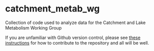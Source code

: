 # catchment_metab_wg
Collection of code used to analyze data for the Catchment and Lake Metabolism Working Group 

If you are unfamiliar with Github version control, please see [these instructions](https://github.com/GLEON/catchment_metab_wg/blob/master/Github%20how%20to.pdf) for how to contribute to the repository and all will be well. 
